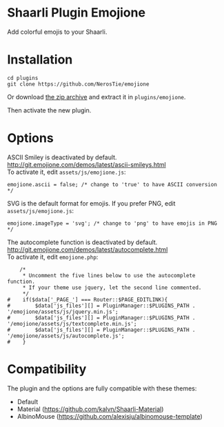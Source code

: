 # Shaarli Plugin Emojione
Add colorful emojis to your Shaarli.

# Installation
```
cd plugins
git clone https://github.com/NerosTie/emojione
```

Or download [the zip archive](https://github.com/NerosTie/emojione/archive/master.zip) and extract it in `plugins/emojione`.

Then activate the new plugin.

# Options
ASCII Smiley is deactivated by default.  
http://git.emojione.com/demos/latest/ascii-smileys.html  
To activate it, edit `assets/js/emojione.js`:
```
emojione.ascii = false; /* change to 'true' to have ASCII conversion */
```
SVG is the default format for emojis.
If you prefer PNG, edit `assets/js/emojione.js`:
```
emojione.imageType = 'svg'; /* change to 'png' to have emojis in PNG */
```

The autocomplete function is deactivated by default.  
http://git.emojione.com/demos/latest/autocomplete.html  
To activate it, edit `emojione.php`:
```
    /*
     * Uncomment the five lines below to use the autocomplete function.
     * If your theme use jquery, let the second line commented.
     */
#    if($data['_PAGE_'] === Router::$PAGE_EDITLINK){
#        $data['js_files'][] = PluginManager::$PLUGINS_PATH . '/emojione/assets/js/jquery.min.js';
#        $data['js_files'][] = PluginManager::$PLUGINS_PATH . '/emojione/assets/js/textcomplete.min.js';
#        $data['js_files'][] = PluginManager::$PLUGINS_PATH . '/emojione/assets/js/autocomplete.js';
#    }
```

# Compatibility

The plugin and the options are fully compatible with these themes:
* Default
* Material (https://github.com/kalvn/Shaarli-Material)
* AlbinoMouse (https://github.com/alexisju/albinomouse-template)
